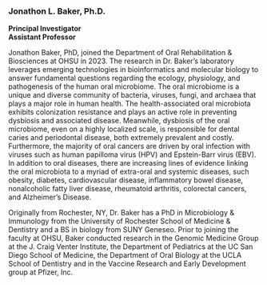 
### Jonathon L. Baker, Ph.D.
**Principal Investigator**  
**Assistant Professor**

Jonathon Baker, PhD, joined the Department of Oral Rehabilitation & Biosciences at OHSU in 2023. The research in Dr. Baker’s laboratory leverages emerging technologies in bioinformatics and molecular biology to answer fundamental questions regarding the ecology, physiology, and pathogenesis of the human oral microbiome.  The oral microbiome is a unique and diverse community of bacteria, viruses, fungi, and archaea that plays a major role in human health.  The health-associated oral microbiota exhibits colonization resistance and plays an active role in preventing dysbiosis and associated disease. Meanwhile, dysbiosis of the oral microbiome, even on a highly localized scale, is responsible for dental caries and periodontal disease, both extremely prevalent and costly.  Furthermore, the majority of oral cancers are driven by oral infection with viruses such as human papilloma virus (HPV) and Epstein-Barr virus (EBV).  In addition to oral diseases, there are increasing lines of evidence linking the oral microbiota to a myriad of extra-oral and systemic diseases, such obesity, diabetes, cardiovascular disease, inflammatory bowel disease, nonalcoholic fatty liver disease, rheumatoid arthritis, colorectal cancers, and Alzheimer’s Disease. 

Originally from Rochester, NY, Dr. Baker has a PhD in Microbiology & Immunology from the University of Rochester School of Medicine & Dentistry and a BS in biology from SUNY Geneseo. Prior to joining the faculty at OHSU, Baker conducted research in the Genomic Medicine Group at the J. Craig Venter Institute, the Department of Pediatrics at the UC San Diego School of Medicine, the Department of Oral Biology at the UCLA School of Dentistry and in the Vaccine Research and Early Development group at Pfizer, Inc.
